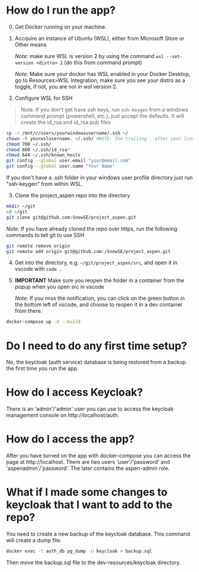 # How do I run the app?

0. Get Docker running on your machine. 
1. Accquire an instance of Ubuntu (WSL), either from Microsoft Store or Other means

    *Note*: make sure WSL is version 2 by using the command `wsl --set-version <distro> 2` (do this from command prompt)

    *Note*: Make sure your docker has WSL enabled in your Docker Desktop, go to Resources>WSL Integration, make sure you see your distro as a toggle, if not, you are not in wsl version 2.



2. Configure WSL for SSH

> Note: If you don't get have ssh keys, run `ssh-keygen` from a windows command prompt (powershell, etc.), just accept the defaults.  It will create the id_rsa and id_rsa.pub files

```bash
cp -r /mnt/c/users/yourwindowsusername/.ssh ~/
chown -R yourwslusername. ~/.ssh/ #NOTE: The trailing . after your linux user name is IMPORTANT.
chmod 700 ~/.ssh/
chmod 600 ~/.ssh/id_rsa*
chmod 644 ~/.ssh/known_hosts
git config --global user.email "your@email.com"
git config --global user.name "Your Name"
```

If you don't have a .ssh folder in your windows user profile directory just run "ssh-keygen" from within WSL.

3. Clone the project_aspen repo into the directory 

```bash
mkdir ~/git
cd ~/git
git clone git@github.com:SnowSE/project_aspen.git
```

*Note:* If you have already cloned the repo over https, run the following commands to tell git to use SSH

```bash
git remote remove origin
git remote add origin git@github.com:/SnowSE/project_aspen.git
```

4. Get into the directory, e.g. `~/git/project_aspen/src`, and open it in vscode with `code .`
5. **IMPORTANT** Make sure you reopen the folder in a container from the popup when you open src in vscode 

    *Note*: If you miss the notification, you can click on the green button in the bottom left of vscode, and choose to reopen it in a dev container from there. 

```bash
docker-compose up -d --build
```

# Do I need to do any first time setup?

No, the keycloak (auth service) database is being restored from a backup the first time you run the app. 

# How do I access Keycloak?

There is an 'admin'/'admin' user you can use to access the keycloak management console on http://localhost/auth.

# How do I access the app?

After you have turned on the app with docker-compose you can access the page at http://localhost. There are two users 'user'/'password' and 'aspenadmin'/'password'. The later contains the aspen-admin role.

# What if I made some changes to keycloak that I want to add to the repo?

You need to create a new backup of the keycloak database. This command will create a dump file:

```bash
docker exec -t auth_db pg_dump -U keycloak > backup.sql
```

Then move the backup.sql file to the dev-resources/keycloak directory.

